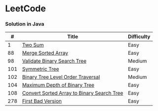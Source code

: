# LeetCode
### Solution in Java

| #      | Title                                                        | Difficulty |
| ------ | ------------------------------------------------------------ | ---------- |
| 1      | [Two Sum](https://github.com/xiaodu01/leetcode/blob/master/src/java/easy/TwoSum.java) | Easy       |
| 88     | [Merge Sorted Array](https://github.com/xiaodu01/leetcode/blob/master/src/java/easy/MergeSortedArray.java) | Easy       |
| 98     | [Validate Binary Search Tree](https://github.com/xiaodu01/leetcode/blob/master/src/java/medium/ValidateBinarySearchTree.java) | Medium       |
| 101    | [Symmetric Tree](https://github.com/xiaodu01/leetcode/blob/master/src/java/easy/SymmetricTree.java) | Easy       |
| 102    | [Binary Tree Level Order Traversal](https://github.com/xiaodu01/leetcode/blob/master/src/java/medium/BinaryTreeLevelOrderTraversal.java) | Medium       |
| 104    | [Maximum Depth of Binary Tree](https://github.com/xiaodu01/leetcode/blob/master/src/java/easy/MaxDepth.java) | Easy       |
| 108    | [Convert Sorted Array to Binary Search Tree](https://github.com/xiaodu01/leetcode/blob/master/src/java/easy/ConvertSortedArrayToBST.java) | Easy       |
| 278    | [First Bad Version](https://github.com/xiaodu01/leetcode/blob/master/src/java/easy/FirstBadVersion.java) | Easy       |
